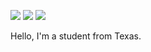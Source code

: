 <img src = "https://img.shields.io/badge/Discord-7289DA?style=for-the-badge&logo=discord&logoColor=white" />     <img src = "https://img.shields.io/badge/Windows-0078D6?style=for-the-badge&logo=windows&logoColor=white" />     <img src = "https://img.shields.io/badge/Slack-4A154B?style=for-the-badge&logo=slack&logoColor=white" />

Hello, I'm a student from Texas.

